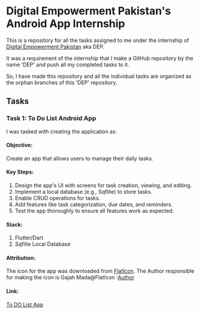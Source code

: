 # Digital Empowerment Pakistan's Android App Internship

This is a repository for all the tasks assigned to me under the internship of [Digital Empowerment Pakistan](https://digitalempowermentpakistan.com/) aka DEP.

It was a requirement of the internship that I make a GitHub repository by the name 'DEP' and push all my completed tasks to it.

So, I have made this repository and all the individual tasks are organized as the orphan branches of this 'DEP' repository.

## Tasks

### Task 1: To Do List Android App

I was tasked with creating the application as:

#### Objective:
Create an app that allows users to manage their
daily tasks.
#### Key Steps:
1. Design the app's UI with screens for task creation,
viewing, and editing.
2. Implement a local database (e.g., Sqflite) to store tasks.
3. Enable CRUD operations for tasks.
4. Add features like task categorization, due dates, and
reminders.
4. Test the app thoroughly to ensure all features work as
expected.

#### Stack:
1. Flutter/Dart
2. Sqflite Local Database

#### Attribution:
The icon for the app was downloaded from [FlatIcon](https://www.flaticon.com/). 
The Author responsible for making the icon is Gajah Mada@FlatIcon :[Author](https://www.flaticon.com/authors/gajah-mada)
#### Link:
[To DO List App](https://github.com/RanaMahadAhmer/DEP/tree/Task1-To-Do-List-App)

